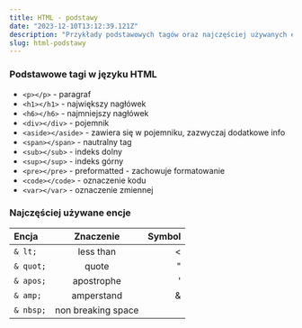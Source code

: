```yaml
---
title: HTML - podstawy
date: "2023-12-10T13:12:39.121Z"
description: "Przykłady podstawowych tagów oraz najczęściej używanych encji"
slug: html-podstawy
---
```


### Podstawowe tagi w języku HTML
- `<p></p>` - paragraf
- `<h1></h1>` - największy nagłówek
- `<h6></h6>` - najmniejszy nagłówek
- `<div></div>` - pojemnik
- `<aside></aside>` - zawiera się w pojemniku, zazwyczaj dodatkowe info
- `<span></span>` - nautralny tag
- `<sub></sub>` - indeks dolny
- `<sup></sup>` - indeks górny
- `<pre></pre>` - preformatted - zachowuje formatowanie
- `<code></code>` - oznaczenie kodu
- `<var></var>` - oznaczenie zmiennej


### Najczęściej używane encje
| Encja    | Znaczenie          | Symbol |
| :------- | :----------------: | -----: |
| `& lt;`  | less than          | <      |
| `& quot;`| quote              | "      |
| `& apos;`| apostrophe         | '      |
| `& amp;` | amperstand         | &      |
| `& nbsp;`| non breaking space |        |
